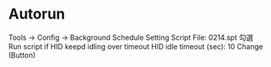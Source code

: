 # Autorun
Tools -> Config -> Background Schedule Setting
Script File: 0214.spt
勾選 Run script if HID keepd idling over timeout
HID idle timeout (sec): 10
Change (Button)